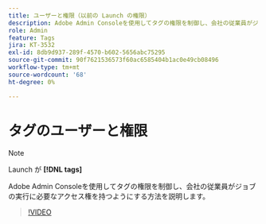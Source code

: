 ```yaml
---
title: ユーザーと権限（以前の Launch の権限）
description: Adobe Admin Consoleを使用してタグの権限を制御し、会社の従業員がジョブの実行に必要なアクセス権を持つようにする方法を説明します。
role: Admin
feature: Tags
jira: KT-3532
exl-id: 8db9d937-289f-4570-b602-5656abc75295
source-git-commit: 90f7621536573f60ac6585404b1ac0e49cb08496
workflow-type: tm+mt
source-wordcount: '68'
ht-degree: 0%

---
```


# タグのユーザーと権限

>[!NOTE]
>
> Launch が **[!DNL tags]**

Adobe Admin Consoleを使用してタグの権限を制御し、会社の従業員がジョブの実行に必要なアクセス権を持つようにする方法を説明します。

>[!VIDEO](https://video.tv.adobe.com/v/28734/?quality=12&learn=on)
